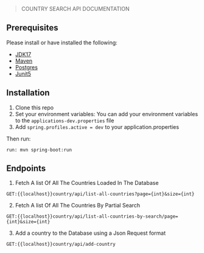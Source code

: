 > COUNTRY SEARCH API DOCUMENTATION


## Prerequisites

Please install or have installed the following:

- [JDK17](https://www.oracle.com/java/technologies/javase/jdk17-archive-downloads.html)
- [Maven](https://maven.apache.org/download.cgi)
- [Postgres](https://www.pgadmin.org/download/)
- [Junit5](https://junit.org/junit5/)

## Installation

1. Clone this repo
2. Set your environment variables:
   You can add your environment variables to the `applications-dev.properties` file
3. Add `spring.profiles.active = dev` to your application.properties 

Then run:
```
run: mvn spring-boot:run
```

## Endpoints
1. Fetch A list Of All The Countries Loaded In The Database
```
GET:{{localhost}}country/api/list-all-countries?page={int}&size={int}
```
2. Fetch A list Of All The Countries By Partial Search
```
GET:{{localhost}}country/api/list-all-countries-by-search/page={int}&size={int}
```
3. Add a country to the Database using a Json Request format
```
GET:{{localhost}}country/api/add-country
```